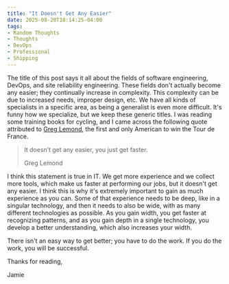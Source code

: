 ```yaml
---
title: "It Doesn't Get Any Easier"
date: 2025-08-20T18:14:25-04:00
tags:
- Random Thoughts
- Thoughts
- DevOps
- Professional
- Shipping
---
```


The title of this post says it all about the fields of software engineering, DevOps, and site reliability engineering. These fields don't actually become any easier; they continually increase in complexity. This complexity can be due to increased needs, improper design, etc. We have all kinds of specialists in a specific area, as being a generalist is even more difficult. It's funny how we specialize, but we keep these generic titles. I was reading some training books for cycling, and I came across the following quote attributed to [Greg Lemond](https://en.wikipedia.org/wiki/Greg_LeMond), the first and only American to win the Tour de France.

> It doesn’t get any easier, you just get faster.
>
> Greg Lemond

I think this statement is true in IT. We get more experience and we collect more tools, which make us faster at performing our jobs, but it doesn't get any easier. I think this is why it's extremely important to gain as much experience as you can. Some of that experience needs to be deep, like in a singular technology, and then it needs to also be wide, with as many different technologies as possible. As you gain width, you get faster at recognizing patterns, and as you gain depth in a single technology, you develop a better understanding, which also increases your width.

There isn't an easy way to get better; you have to do the work. If you do the work, you will be successful.

Thanks for reading,

Jamie

